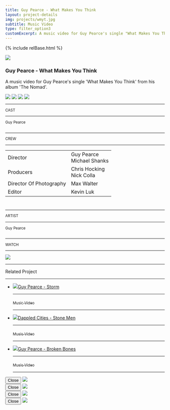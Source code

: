 ```yaml
---
title: Guy Pearce - What Makes You Think
layout: project-details
img: projects/wmyt.jpg
subtitle: Music Video
type: filter_option3
customExcerpt: A music video for Guy Pearce's single "What Makes You Think" from his album "The Nomad"
---
```


{% include relBase.html %}

 <div id="heroImage">
        <img src="{{ relBase }}img/gallery/wmyt1.jpg"></div>
 <section id="details">
    </div>
    <article><span id="main-detail">
      <h1>Guy Pearce - What Makes You Think</h1><p>A music video for Guy Pearce&#39;s single &#39;What Makes You Think&#39; from his album &#39;The Nomad&#39;.</p>
<div id="gallery">
        <img src="{{ relBase }}img/gallery/wmyt2.jpg" id="img2" data-hystmodal="#myModal2">
        <img src="{{ relBase }}img/gallery/wmyt3.jpg" id="img2" data-hystmodal="#myModal3">
        <img src="{{ relBase }}img/gallery/wmyt4.jpg" id="img2" data-hystmodal="#myModal4">
        <img src="{{ relBase }}img/gallery/wmyt5.jpg" id="img5" data-hystmodal="#myModal5">
      </div>
      </span>
      <sub>
        <hr>CAST
        <hr>
        Guy Pearce<br>
        <br>
        <hr>CREW
        <hr><table><tr><td>
        Director</td><td>Guy Pearce<br>Michael Shanks</td></tr><tr><td>
        Producers</td><td>Chris Hocking<br>Nick Colla</td></tr><tr><td>
        Director Of Photography</td><td>Max Walter</td></tr><tr><td>
        Editor</td><td>Kevin Luk</td></tr></table><br>
        <hr>ARTIST
        <hr>
        Guy Pearce
        <br><br>
        <hr>WATCH
        <hr>
        <a href="https://www.youtube.com/watch?v=KcXrf-eHQeE" target="_blank"><img src="{{ relBase }}img/social/youtube.svg" class="youtube"></a>
      </sub>
    </article>
    <div id="related">
      <hr>
      Related Project
      <hr>
      <ul>
        <li><a href="../guy-pearce-storm/"><img src="{{ relBase }}img/projects/storm.jpg">Guy Pearce - Storm
          <hr><sub>Music Video</sub>
          <hr></a>
        </li>
        <li><a href="../dappled-cities-stone-men/"><img src="{{ relBase }}img/projects/stonemen.jpg">Dappled Cities - Stone Men
          <hr><sub>Music Video</sub>
          <hr></a>
        </li>
        <li><a href="../guy-pearce-broken-bones/"><img src="{{ relBase }}img/projects/brokenbones.jpg">Guy Pearce - Broken Bones
          <hr><sub>Music Video</sub>
          <hr></a>
        </li>
      </ul>
    </div>
  </section>

<div class="hystmodal" id="myModal2" aria-hidden="true">
    <div class="hystmodal__wrap">
        <div class="hystmodal__window" role="dialog" aria-modal="true">
            <button data-hystclose class="hystmodal__close">Close</button>
            <!-- You modal HTML markup -->
        <img src="{{ relBase }}img/gallery/wmyt2.jpg" id="img2">
        </div>
    </div>
</div>

<div class="hystmodal" id="myModal3" aria-hidden="true">
    <div class="hystmodal__wrap">
        <div class="hystmodal__window" role="dialog" aria-modal="true">
            <button data-hystclose class="hystmodal__close">Close</button>
            <!-- You modal HTML markup -->
        <img src="{{ relBase }}img/gallery/wmyt3.jpg" id="img3">
        </div>
    </div>
</div>
<div class="hystmodal" id="myModal4" aria-hidden="true">
    <div class="hystmodal__wrap">
        <div class="hystmodal__window" role="dialog" aria-modal="true">
            <button data-hystclose class="hystmodal__close">Close</button>
            <!-- You modal HTML markup -->
        <img src="{{ relBase }}img/gallery/wmyt4.jpg" id="img4">
        </div>
    </div>
</div>
<div class="hystmodal" id="myModal5" aria-hidden="true">
    <div class="hystmodal__wrap">
        <div class="hystmodal__window" role="dialog" aria-modal="true">
            <button data-hystclose class="hystmodal__close">Close</button>
            <!-- You modal HTML markup -->
        <img src="{{ relBase }}img/gallery/wmyt5.jpg" id="img5">
        </div>
    </div>
</div>

  <div id="gradient"></div>
